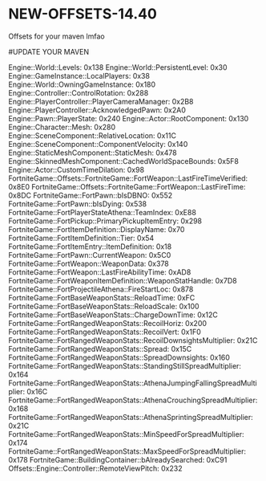 # NEW-OFFSETS-14.40
Offsets for your maven lmfao

#UPDATE YOUR MAVEN

Engine::World::Levels: 0x138
Engine::World::PersistentLevel: 0x30
Engine::GameInstance::LocalPlayers: 0x38
Engine::World::OwningGameInstance: 0x180
Engine::Controller::ControlRotation: 0x288
Engine::PlayerController::PlayerCameraManager: 0x2B8
Engine::PlayerController::AcknowledgedPawn: 0x2A0
Engine::Pawn::PlayerState: 0x240
Engine::Actor::RootComponent: 0x130
Engine::Character::Mesh: 0x280
Engine::SceneComponent::RelativeLocation: 0x11C
Engine::SceneComponent::ComponentVelocity: 0x140
Engine::StaticMeshComponent::StaticMesh: 0x478
Engine::SkinnedMeshComponent::CachedWorldSpaceBounds: 0x5F8
Engine::Actor::CustomTimeDilation: 0x98
FortniteGame::Offsets::FortniteGame::FortWeapon::LastFireTimeVerified: 0x8E0
FortniteGame::Offsets::FortniteGame::FortWeapon::LastFireTime: 0x8DC
FortniteGame::FortPawn::bIsDBNO: 0x552
FortniteGame::FortPawn::bIsDying: 0x538
FortniteGame::FortPlayerStateAthena::TeamIndex: 0xE88
FortniteGame::FortPickup::PrimaryPickupItemEntry: 0x298
FortniteGame::FortItemDefinition::DisplayName: 0x70
FortniteGame::FortItemDefinition::Tier: 0x54
FortniteGame::FortItemEntry::ItemDefinition: 0x18
FortniteGame::FortPawn::CurrentWeapon: 0x5C0
FortniteGame::FortWeapon::WeaponData: 0x378
FortniteGame::FortWeapon::LastFireAbilityTime: 0xAD8
FortniteGame::FortWeaponItemDefinition::WeaponStatHandle: 0x7D8
FortniteGame::FortProjectileAthena::FireStartLoc: 0x878
FortniteGame::FortBaseWeaponStats::ReloadTime: 0xFC
FortniteGame::FortBaseWeaponStats::ReloadScale: 0x100
FortniteGame::FortBaseWeaponStats::ChargeDownTime: 0x12C
FortniteGame::FortRangedWeaponStats::RecoilHoriz: 0x200
FortniteGame::FortRangedWeaponStats::RecoilVert: 0x1F0
FortniteGame::FortRangedWeaponStats::RecoilDownsightsMultiplier: 0x21C
FortniteGame::FortRangedWeaponStats::Spread: 0x15C
FortniteGame::FortRangedWeaponStats::SpreadDownsights: 0x160
FortniteGame::FortRangedWeaponStats::StandingStillSpreadMultiplier: 0x164
FortniteGame::FortRangedWeaponStats::AthenaJumpingFallingSpreadMultiplier: 0x16C
FortniteGame::FortRangedWeaponStats::AthenaCrouchingSpreadMultiplier: 0x168
FortniteGame::FortRangedWeaponStats::AthenaSprintingSpreadMultiplier: 0x21C
FortniteGame::FortRangedWeaponStats::MinSpeedForSpreadMultiplier: 0x174
FortniteGame::FortRangedWeaponStats::MaxSpeedForSpreadMultiplier: 0x178
FortniteGame::BuildingContainer::bAlreadySearched: 0xC91
Offsets::Engine::Controller::RemoteViewPitch: 0x232

